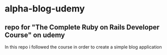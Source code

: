 # alpha-blog-udemy
## repo for  "The Complete Ruby on Rails Developer Course" on udemy
In this repo i followed the course in order to create a simple blog application
